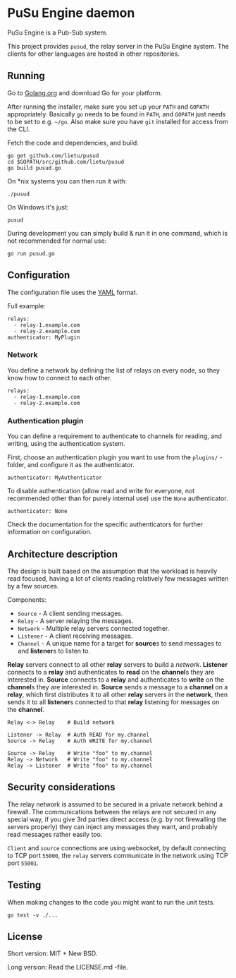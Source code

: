 # PuSu Engine daemon

PuSu Engine is a Pub-Sub system.

This project provides `pusud`, the relay server in the PuSu Engine system. The
clients for other languages are hosted in other repositories.


## Running

Go to [Golang.org](https://golang.org) and download Go for your platform.

After running the installer, make sure you set up your `PATH` and `GOPATH` appropriately. Basically `go` needs to be found in `PATH`, and `GOPATH` just needs to be set to e.g. `~/go`. Also make sure you have `git` installed for access from the CLI.

Fetch the code and dependencies, and build:

```
go get github.com/lietu/pusud
cd $GOPATH/src/github.com/lietu/pusud
go build pusud.go
```

On *nix systems you can then run it with:

```
./pusud
```

On Windows it's just:

```
pusud
```

During development you can simply build & run it in one command, which is not
recommended for normal use:

```
go run pusud.go
```


## Configuration

The configuration file uses the [YAML](http://yaml.org/) format.

Full example:

```
relays:
  - relay-1.example.com
  - relay-2.example.com
authenticator: MyPlugin
```


### Network

You define a network by defining the list of relays on every node, so they know how to connect to each other.

```
relays:
  - relay-1.example.com
  - relay-2.example.com
```


### Authentication plugin

You can define a requirement to authenticate to channels for reading, and writing, using the authentication system.

First, choose an authentication plugin you want to use from the `plugins/` -folder, and configure it as the authenticator.

```
authenticator: MyAuthenticator
```

To disable authentication (allow read and write for everyone, not recommended other than for purely internal use) use the `None` authenticator.

```
authenticator: None
```

Check the documentation for the specific authenticators for further information on configuration.


## Architecture description

The design is built based on the assumption that the workload is heavily read focused, having a lot of clients reading
relatively few messages written by a few sources.

Components:

 * `Source` - A client sending messages.
 * `Relay` - A server relaying the messages.
 * `Network` - Multiple relay servers connected together.
 * `Listener` - A client receiving messages.
 * `Channel` - A unique name for a target for **source**s to send messages to and **listener**s to listen to.

**Relay** servers connect to all other **relay** servers to build a *network*. **Listener** connects to a **relay** and
authenticates to **read** on the **channel**s they are interested in. **Source** connects to a **relay** and authenticates to **write** on the **channel**s they are interested in. **Source** sends a message to a **channel** on a **relay**,
which first distributes it to all other **relay** servers in the **network**, then sends it to all **listener**s connected to that **relay**
listening for messages on the **channel**.

```
Relay <-> Relay    # Build network

Listener -> Relay  # Auth READ for my.channel
Source -> Relay    # Auth WRITE for my.channel

Source -> Relay    # Write "foo" to my.channel
Relay -> Network   # Write "foo" to my.channel
Relay -> Listener  # Write "foo" to my.channel
```


## Security considerations

The relay network is assumed to be secured in a private network behind a firewall. The communications between the relays are not secured in any special way, if you give 3rd parties direct access (e.g. by not firewalling the servers properly) they can inject any messages they want, and probably read messages rather easily too.

`Client` and `source` connections are using websocket, by default connecting to TCP port `55000`, the `relay` servers communicate in the network using TCP port `55001`.


## Testing

When making changes to the code you might want to run the unit tests.

```
go test -v ./...
```

## License

Short version: MIT + New BSD.

Long version: Read the LICENSE.md -file.
